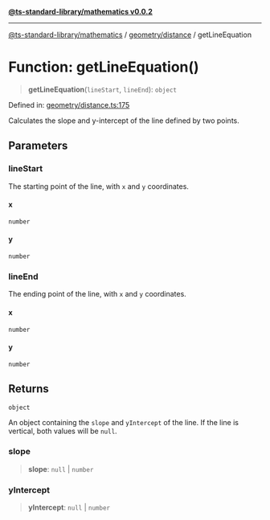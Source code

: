 [**@ts-standard-library/mathematics v0.0.2**](../../../README.md)

***

[@ts-standard-library/mathematics](../../../README.md) / [geometry/distance](../README.md) / getLineEquation

# Function: getLineEquation()

> **getLineEquation**(`lineStart`, `lineEnd`): `object`

Defined in: [geometry/distance.ts:175](https://github.com/gabaudette/ts-stdlib/blob/725aff52e6f28b9942b278b955914b3ace9f325c/packages/mathematics/src/geometry/distance.ts#L175)

Calculates the slope and y-intercept of the line defined by two points.

## Parameters

### lineStart

The starting point of the line, with `x` and `y` coordinates.

#### x

`number`

#### y

`number`

### lineEnd

The ending point of the line, with `x` and `y` coordinates.

#### x

`number`

#### y

`number`

## Returns

`object`

An object containing the `slope` and `yIntercept` of the line.
         If the line is vertical, both values will be `null`.

### slope

> **slope**: `null` \| `number`

### yIntercept

> **yIntercept**: `null` \| `number`
